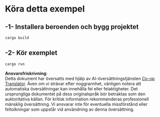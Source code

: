 <!--
CO_OP_TRANSLATOR_METADATA:
{
  "original_hash": "6240e78bb87f91bece16f8742472aeef",
  "translation_date": "2025-08-18T18:35:32+00:00",
  "source_file": "03-GettingStarted/06-http-streaming/solution/rust/calculator-httpserver/README.md",
  "language_code": "sv"
}
-->
# Köra detta exempel

## -1- Installera beroenden och bygg projektet

```bash
cargo build
```

## -2- Kör exemplet

```bash
cargo run
```

**Ansvarsfriskrivning**:  
Detta dokument har översatts med hjälp av AI-översättningstjänsten [Co-op Translator](https://github.com/Azure/co-op-translator). Även om vi strävar efter noggrannhet, vänligen notera att automatiska översättningar kan innehålla fel eller felaktigheter. Det ursprungliga dokumentet på dess originalspråk bör betraktas som den auktoritativa källan. För kritisk information rekommenderas professionell mänsklig översättning. Vi ansvarar inte för eventuella missförstånd eller feltolkningar som uppstår vid användning av denna översättning.